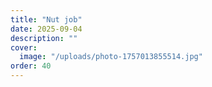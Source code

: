 ```yaml
---
title: "Nut job"
date: 2025-09-04
description: ""
cover:
  image: "/uploads/photo-1757013855514.jpg"
order: 40
---
```


